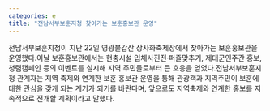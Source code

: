 ```yaml
---
categories: e
title: "전남서부보훈지청 찾아가는 보훈홍보관 운영"
---
```

전남서부보훈지청이 지난 22일 영광불갑산 상사화축제장에서 찾아가는 보훈홍보관을 운영했다.이날 보훈홍보관에서는 현충시설 입체사진전‧퍼즐맞추기, 제대군인주간 홍보, 청렴캠페인 등의 이벤트를 실시해 지역 주민들로부터 큰 호응을 얻었다.전남서부보훈지청 관계자는 지역 축제와 연계한 보훈 홍보관 운영을 통해 관광객과 지역주민이 보훈에 대한 관심을 갖게 되는 계기가 되기를 바란다며, 앞으로도 지역축제와 연계한 홍보를 지속적으로 전개할 계획이라고 말했다.